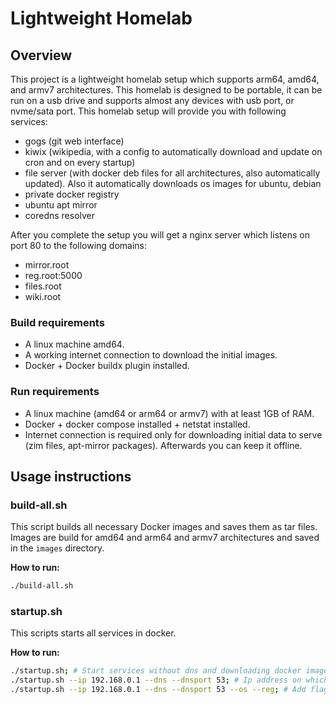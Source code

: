 # Lightweight Homelab

## Overview
This project is a lightweight homelab setup which supports arm64, amd64, and armv7 architectures. This homelab is designed to be portable, it can be run on a usb drive and supports almost any devices with usb port, or nvme/sata port. This homelab setup will provide you with following services:
- gogs (git web interface)
- kiwix (wikipedia, with a config to automatically download and update on cron and on every startup)
- file server (with docker deb files for all architectures, also automatically updated). Also it automatically downloads os images for ubuntu, debian
- private docker registry
- ubuntu apt mirror
- coredns resolver

After you complete the setup you will get a nginx server which listens on port 80 to the following domains:
- mirror.root
- reg.root:5000
- files.root
- wiki.root

### Build requirements
- A linux machine amd64.
- A working internet connection to download the initial images.
- Docker + Docker buildx plugin installed.

### Run requirements
- A linux machine (amd64 or arm64 or armv7) with at least 1GB of RAM.
- Docker + docker compose installed + netstat installed.
- Internet connection is required only for downloading initial data to serve (zim files, apt-mirror packages). Afterwards you can keep it offline.

## Usage instructions

### build-all.sh
This script builds all necessary Docker images and saves them as tar files. Images are build for amd64 and arm64 and armv7 architectures and saved in the `images` directory.

**How to run:**
```bash
./build-all.sh
```

### startup.sh
This scripts starts all services in docker.

**How to run:**
```bash
./startup.sh; # Start services without dns and downloading docker images and iso images
./startup.sh --ip 192.168.0.1 --dns --dnsport 53; # Ip address on which the services are deployed and dns port
./startup.sh --ip 192.168.0.1 --dns --dnsport 53 --os --reg; # Add flags to download os images for dome linux distros and to download docker images
```

